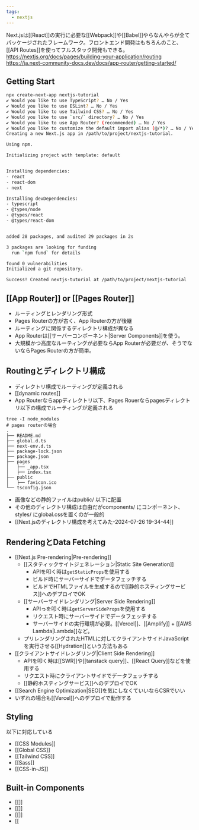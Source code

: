 ```yaml
---
tags:
  - nextjs
---
```

Next.jsは[[React]]の実行に必要な[[Webpack]]や[[Babel]]やらなんやらが全てパッケージされたフレームワーク。フロントエンド開発はもちろんのこと、[[API Routes]]を使ってフルスタック開発もできる。
https://nextjs.org/docs/pages/building-your-application/routing
https://ja.next-community-docs.dev/docs/app-router/getting-started/
## Getting Start
```bash
npx create-next-app nextjs-tutorial
✔ Would you like to use TypeScript? … No / Yes
✔ Would you like to use ESLint? … No / Yes
✔ Would you like to use Tailwind CSS? … No / Yes
✔ Would you like to use `src/` directory? … No / Yes
✔ Would you like to use App Router? (recommended) … No / Yes
✔ Would you like to customize the default import alias (@/*)? … No / Yes
Creating a new Next.js app in /path/to/project/nextjs-tutorial.

Using npm.

Initializing project with template: default


Installing dependencies:
- react
- react-dom
- next

Installing devDependencies:
- typescript
- @types/node
- @types/react
- @types/react-dom


added 28 packages, and audited 29 packages in 2s

3 packages are looking for funding
  run `npm fund` for details

found 0 vulnerabilities
Initialized a git repository.

Success! Created nextjs-tutorial at /path/to/project/nextjs-tutorial
```

## [[App Router]] or [[Pages Router]]
- ルーティングとレンダリング形式
- Pages Routerの方が古く、App Routerの方が後継
- ルーティングに関係するディレクトリ構成が異なる
- App Routerは[[サーバーコンポーネント|Server Components]]を使う。
- 大規模かつ高度なルーティングが必要ならApp Routerが必要だが、そうでないならPages Routerの方が簡単。
## Routingとディレクトリ構成
- ディレクトリ構成でルーティングが定義される
- [[dynamic routes]]
- App Routerならappディレクトリ以下、Pages Rouerならpagesディレクトリ以下の構成でルーティングが定義される
```
tree -I node_modules
# pages routerの場合
.
├── README.md
├── global.d.ts
├── next-env.d.ts
├── package-lock.json
├── package.json
├── pages
│   ├── _app.tsx
│   ├── index.tsx
├── public
│   ├── favicon.ico
└── tsconfig.json
```
- 画像などの静的ファイルはpublic/ 以下に配置
- その他のディレクトリ構成は自由だがcomponents/ にコンポーネント、styles/ にglobal.cssを置くのが一般的
- [[Next.jsのディレクトリ構成を考えてみた-2024-07-26 19-34-44]]

## RenderingとData Fetching
- [[Next.js Pre-rendering|Pre-rendering]]
	- [[スタティックサイトジェネレーション|Static Site Generation]]
		- APIを叩く時は`getStaticProps`を使用する
		- ビルド時にサーバーサイドでデータフェッチする
		- ビルドでHTMLファイルを生成するので[[静的ホスティングサービス]]へのデプロイでOK
	- [[サーバーサイドレンダリング|Server Side Rendering]]
		- APIっを叩く時は`getServerSideProps`を使用する
		- リクエスト時にサーバーサイドでデータフェッチする
		- サーバーサイドの実行環境が必要。[[Vercel]]、[[Amplify]] + [[AWS Lambda|Lambda]]など。
	- プリレンダリングされたHTMLに対してクライアントサイドJavaScriptを実行させる[[Hydration]]という方法もある
- [[クライアントサイドレンダリング|Client Side Rendering]]
	- APIを叩く時は[[SWR]]や[[tanstack query]]、[[React Query]]などを使用する
	- リクエスト時にクライアントサイドでデータフェッチする
	- [[静的ホスティングサービス]]へのデプロイでOK
- [[Search Engine Optimization|SEO]]を気にしなくていいならCSRでいい
- いずれの場合も[[Vercel]]へのデプロイで動作する
## Styling
以下に対応している
- [[CSS Modules]]
- [[Global CSS]]
- [[Tailwind CSS]]
- [[Sass]]
- [[CSS-in-JS]]
## Built-in Components
- [[<Image>]]
- [[<Link>]]
- [[<Head>]]
- [[<Script>]]
## フルスタック開発
[[API Routes]]を使用してサーバーサイドロジックを実装することもできる。
## Next.jsにおけるクライアントサイドとサーバーサイド
### クライアントサイド
[[クライアントサイドレンダリング|CSR]]のコンポーネントやクライアントサイドでのデータフェッチなど、クライアントサイドで動作する部分。
### サーバーサイド
[[API Routes]]や[[getServerSideProps]]、[[getStaticProps]]など、サーバーサイドで動作する部分。
## アーキテクチャ
### ルーティングディレクトリとコンポーネントを分ける
ルーティングディレクトリ（[[App Router]]のappディレクトリ、[[Pages Router]]のpagesディレクトリ）には最低限の各ページファイルだけしか含めず、具体的なマークアップはcomponentsディレクトリは以下に実装する構成がよく採用される。
```bash
your-project
  |- components # UIコンポーネント
  |- lib        # ユーティリティやライブラリ
  |- hooks      # カスタムフック
  |- pages      # ルーティング
     |- dashboard
        |- page.tsx
     |- index.tsx
  |- styles     # CSSやスタイル関連（CSSinModuleの場合はないこともある）
  |- types      # 型定義
```
利点
- 各ディレクトリに関心を分離
- コードの再利用性の向上
- 保守性の向上
- スケーラビリティ
- テスト容易性

さらに大規模なプロジェクトの場合、ルーティングディレクトリは単一コンポーネントを置くだけにすることもある。
```bash
your-project
  |- components # UIコンポーネント
      |- pages
	     |- top-page.tsx
  |- pages
      |- index.tsx
```
```tsx
// index.tsx
import { TopPage } from '@components/pages/top-page';

export default TopPage;
```


---
コンポーネント
[[hooks]]
[[データフェッチングライブラリ]]
[[APIクライアント]]
[[リポジトリパターン]]
エンティティ（モデル）